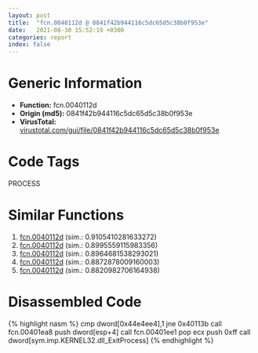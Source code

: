 ```yaml
---
layout: post
title:  "fcn.0040112d @ 0841f42b944116c5dc65d5c38b0f953e"
date:   2021-08-30 15:52:19 +0300
categories: report
index: false
---
```


# Generic Information
- **Function:** fcn.0040112d
- **Origin (md5):** 0841f42b944116c5dc65d5c38b0f953e
- **VirusTotal:** [virustotal.com/gui/file/0841f42b944116c5dc65d5c38b0f953e][virustotal_ref]

# Code Tags
<span class="tag" id="PROCESS">PROCESS</span>


# Similar Functions

1. [fcn.0040112d][similar_1_ref] (sim.: 0.9105410281633272)
2. [fcn.0040112d][similar_2_ref] (sim.: 0.8995559115983356)
3. [fcn.0040112d][similar_3_ref] (sim.: 0.8964681538293021)
4. [fcn.0040112d][similar_4_ref] (sim.: 0.8872878009160003)
5. [fcn.0040112d][similar_5_ref] (sim.: 0.8820982706164938)


# Disassembled Code

{% highlight nasm %}
cmp dword[0x44e4ee4],1
jne 0x40113b
call fcn.00401ea8
push dword[esp+4]
call fcn.00401ee1
pop ecx
push 0xff
call dword[sym.imp.KERNEL32.dll_ExitProcess]
{% endhighlight %}


[similar_1_ref]: /report/fcn.0040112d@eac1782291736df208e1220cf8c38a7c
[similar_2_ref]: /report/fcn.0040112d@70d0f9508c28ca464add6c4b92b2fe10
[similar_3_ref]: /report/fcn.0040112d@ea9c1e2eeb951a8e6185c6674c228f98
[similar_4_ref]: /report/fcn.0040112d@727489e0c1d4a9104a02619fce633ab4
[similar_5_ref]: /report/fcn.0040112d@a4c881ec637ee052cd701562caa1f256
[virustotal_ref]: https://www.virustotal.com/gui/file/0841f42b944116c5dc65d5c38b0f953e